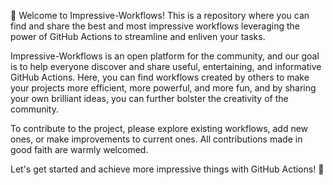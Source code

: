 🚀 
Welcome to Impressive-Workflows! This is a repository where you can find and share the best and most impressive workflows leveraging the power of GitHub Actions to streamline and enliven your tasks.

Impressive-Workflows is an open platform for the community, and our goal is to help everyone discover and share useful, entertaining, and informative GitHub Actions. Here, you can find workflows created by others to make your projects more efficient, more powerful, and more fun, and by sharing your own brilliant ideas, you can further bolster the creativity of the community.

To contribute to the project, please explore existing workflows, add new ones, or make improvements to current ones. All contributions made in good faith are warmly welcomed.

Let's get started and achieve more impressive things with GitHub Actions! 
🌟


